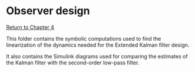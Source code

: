 # Observer design

[Return to Chapter 4](../Chapter%204.md)

This folder contains the symbolic computations used to find the linearization of the dynamics needed for the Extended Kalman filter design.

It also contains the Simulink diagrams used for comparing the estimates of the Kalman filter with the second-order low-pass filter.
